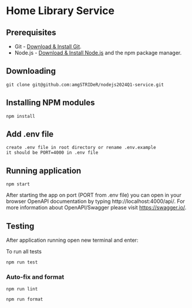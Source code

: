 # Home Library Service

## Prerequisites

- Git - [Download & Install Git](https://git-scm.com/downloads).
- Node.js - [Download & Install Node.js](https://nodejs.org/en/download/) and the npm package manager.

## Downloading

```
git clone git@github.com:amgSTRIDeR/nodejs2024Q1-service.git
```

## Installing NPM modules

```
npm install
```

## Add .env file

```
create .env file in root directory or rename .env.example
it should be PORT=4000 in .env file
```

## Running application

```
npm start
```

After starting the app on port (PORT from .env file) you can open
in your browser OpenAPI documentation by typing http://localhost:4000/api/.
For more information about OpenAPI/Swagger please visit https://swagger.io/.

## Testing

After application running open new terminal and enter:

To run all tests

```
npm run test
```

### Auto-fix and format

```
npm run lint
```

```
npm run format
```
